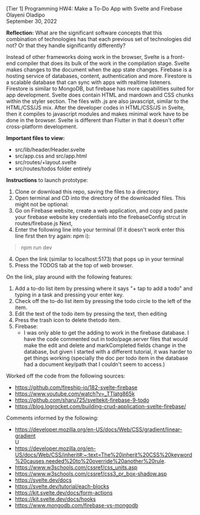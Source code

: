 [Tier 1] Programming HW4: Make a To-Do App with Svelte and Firebase <br />
Olayeni Oladipo <br />
September 30, 2022 <br />

**Reflection:** What are the significant software concepts that this combination of technologies has that each previous set of technologies did not? Or that they handle significantly differently?

Instead of other frameworks doing work in the browser, Svelte is a front-end compiler that does its bulk of the work in the compilation stage. Svelte makes changes to the document when the app state changes. Firebase is a hosting service of databases, content, authentication and more. Firestore is a scalable database that can sync with apps with realtime listeners. Firestore is similar to MongoDB, but firebase has more capabilities suited for app development. Svelte does contain HTML and mardown and CSS chunks within the styler section. The files with .js are also javascript, similar to the HTML/CSS/JS mix. After the developer codes in HTML/CSS/JS in Svelte, then it compiles to javascript modules and makes minimal work have to be done in the browser. Svelte is different than Flutter in that it doesn't offer cross-platform development.

**Important files to view:** 
- src/lib/header/Header.svelte
- src/app.css and src/app.html
- src/routes/+layout.svelte
- src/routes/todos folder entirely

**Instructions** to launch prototype:

1) Clone or download this repo, saving the files to a directory
2) Open terminal and CD into the directory of the downloaded files.
This might not be optional:
3) Go on Firebase website, create a web application, and copy and paste your firebase website key credentials into the firebaseConfig strcut in routes/firebase.js
Next,
4) Enter the following line into your terminal (If it doesn't work enter this line first then try again: npm i):
> npm run dev
4) Open the link (similar to localhost:5173) that pops up in your terminal
5) Press the TODOS tab at the top of web browser.

On the link, play around with the following features: <br />
1) Add a to-do list item by pressing where it says "+ tap to add a todo" and typing in a task and pressing your enter key.
2) Check off the to-do list item by pressing the todo circle to the left of the item.
3) Edit the text of the todo item by pressing the text, then editing 
3) Press the trash icon to delete thetodo item.
4) Firebase:
    -  I was only able to get the adding to work in the firebase database. I have the code commented out in todo/page.server files that would make the edit and delete and markCompleted fields change in the database, but given I started with a different tutorial, it was harder to get things working (specially the doc per todo item in the database had a document key/path that I couldn't seem to access.)

Worked off the code from the following sources:
- https://github.com/fireship-io/182-svelte-firebase<br/>
- https://www.youtube.com/watch?v=_TTlatg865k <br/>
- https://github.com/sharu725/sveltekit-firebase-9-todo <br/>
- https://blog.logrocket.com/building-crud-application-svelte-firebase/ <br/>

Comments informed by the following:
- https://developer.mozilla.org/en-US/docs/Web/CSS/gradient/linear-gradient <br />U
- https://developer.mozilla.org/en-US/docs/Web/CSS/inherit#:~:text=The%20inherit%20CSS%20keyword%20causes,needed%20to%20override%20another%20rule. <br />
- https://www.w3schools.com/cssref/css_units.asp <br />
- https://www.w3schools.com/cssref/css3_pr_box-shadow.asp <br />
- https://svelte.dev/docs <br />
- https://svelte.dev/tutorial/each-blocks  <br />
- https://kit.svelte.dev/docs/form-actions  <br />
- https://kit.svelte.dev/docs/hooks <br />
- https://www.mongodb.com/firebase-vs-mongodb <br/>